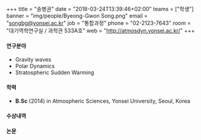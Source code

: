 +++
title = "송병권"
date = "2018-03-24T13:39:46+02:00"
teams = ["학생"]
banner = "img/people/Byeong-Gwon Song.png"
email = "songbg@yonsei.ac.kr"
job = "통합과정"
phone = "02-2123-7643"
room = "대기역학연구실 / 과학관 533A호"
web = "http://atmosdyn.yonsei.ac.kr/"
+++

#### 연구분야
+ Gravity waves
+ Polar Dynamics
+ Stratospheric Sudden Warming

#### 학력
 + **B.Sc** (2014) in Atmospheric Sciences, Yonsei University, Seoul, Korea

#### 수상내역


#### 논문

